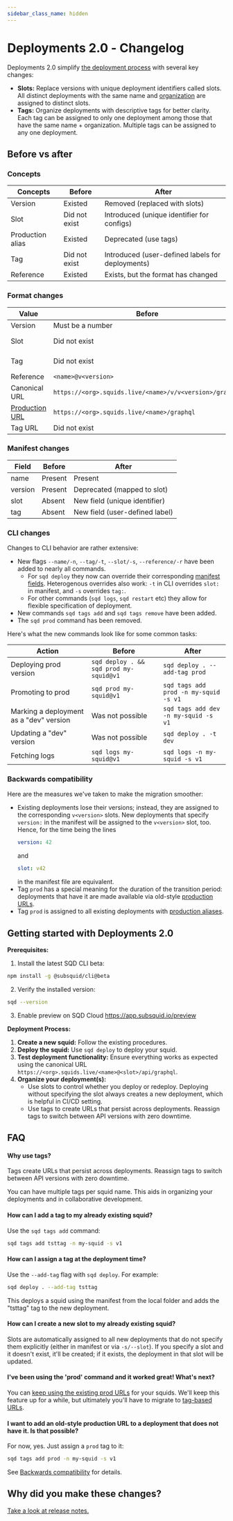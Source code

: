 ```yaml
---
sidebar_class_name: hidden
---
```


# Deployments 2.0 - Сhangelog

Deployments 2.0 simplify [the deployment process](/cloud/overview) with several key changes:

* **Slots:** Replace versions with unique deployment identifiers called slots. All distinct deployments with the same name and [organization](/cloud/resources/organizations) are assigned to distinct slots.
* **Tags:** Organize deployments with descriptive tags for better clarity. Each tag can be assigned to only one deployment among those that have the same name + organization. Multiple tags can be assigned to any one deployment.

## Before vs after

### Concepts

| Concepts                | Before                                    | After                                              |
|-------------------------|-------------------------------------------|----------------------------------------------------|
| Version                 | Existed                                   | Removed (replaced with slots)                      |
| Slot                    | Did not exist                             | Introduced (unique identifier for configs)         |
| Production alias        | Existed                                   | Deprecated (use tags)                              |
| Tag                     | Did not exist                             | Introduced (user-defined labels for deployments)   |
| Reference               | Existed                                   | Exists, but the format has changed                 |

### Format changes

| Value         | Before                                                  | After                                                 |
|---------------|---------------------------------------------------------|-------------------------------------------------------|
| Version       | Must be a number                                        | Deprecated                                            |
| Slot          | Did not exist                        | A string of up to six lower case alphanumeric characters, dashes allowed |
| Tag           | Did not exist                                   | A string of lowercase alphanumeric characters, dashes allowed |
| Reference     | `<name>@v<version>`                                     | `[<org>/]<name>(@<slot>\|:<tag>)`                     |
| Canonical URL | `https://<org>.squids.live/<name>/v/v<version>/graphql` | `https://<org>.squids.live/<name>@<slot>/api/graphql` |
| [Production URL](/cloud/resources/production-alias) | `https://<org>.squids.live/<name>/graphql` | Deprecated. See also [backwards compatibility](#backwards-compatibility). |
| Tag URL       | Did not exist                                           | `https://<org>.squids.live/<name>:<tag>/api/graphql`  |

### Manifest changes

| Field       | Before  | After                          |
|-------------|---------|--------------------------------|
| name        | Present | Present                        |
| version     | Present | Deprecated (mapped to slot)    |
| slot        | Absent  | New field (unique identifier)  |
| tag         | Absent  | New field (user-defined label) |

### CLI changes

Changes to CLI behavior are rather extensive:

* New flags `--name/-n`, `--tag/-t`, `--slot/-s`, `--reference/-r` have been added to nearly all commands.
  - For `sqd deploy` they now can override their corresponding [manifest fields](#manifest-changes). Heterogenous overrides also work: `-t` in CLI overrides `slot:` in manifest, and `-s` overrides `tag:`.
  - For other commands (`sqd logs`, `sqd restart` etc) they allow for flexible specification of deployment.
* New commands `sqd tags add` and `sqd tags remove` have been added.
* The `sqd prod` command has been removed.

Here's what the new commands look like for some common tasks:

| Action                                                  | Before                                    | After                                        |
|---------------------------------------------------------|-------------------------------------------|----------------------------------------------|
| Deploying prod version                                  | `sqd deploy . && sqd prod my-squid@v1`    | `sqd deploy . --add-tag prod`                |
| Promoting to prod                                       | `sqd prod my-squid@v1`                    | `sqd tags add prod -n my-squid -s v1`        |
| Marking a deployment as a "dev" version                 | Was not possible                          | `sqd tags add dev -n my-squid -s v1`         |
| Updating a "dev" version                                | Was not possible                          | `sqd deploy . -t dev`                        |
| Fetching logs                                           | `sqd logs my-squid@v1`                    | `sqd logs -n my-squid -s v1`                 |

### Backwards compatibility

Here are the measures we've taken to make the migration smoother:

* Existing deployments lose their versions; instead, they are assigned to the corresponding `v<version>` slots. New deployments that specify `version:` in the manifest will be assigned to the `v<version>` slot, too. Hence, for the time being the lines
  ```yaml
  version: 42
  ```
  and
  ```yaml
  slot: v42
  ```
  in the manifest file are equivalent.
* Tag `prod` has a special meaning for the duration of the transition period: deployments that have it are made available via old-style [production URLs](/cloud/resources/production-alias).
* Tag `prod` is assigned to all existing deployments with [production aliases](/cloud/resources/production-alias).

## Getting started with Deployments 2.0

**Prerequisites:**

1. Install the latest SQD CLI beta:

```bash
npm install -g @subsquid/cli@beta
```

2. Verify the installed version:

```bash
sqd --version
```

3. Enable preview on SQD Cloud https://app.subsquid.io/preview

**Deployment Process:**

1. **Create a new squid:** Follow the existing procedures.
2. **Deploy the squid:** Use `sqd deploy` to deploy your squid.
3. **Test deployment functionality:** Ensure everything works as expected using the canonical URL `https://<org>.squids.live/<name>@<slot>/api/graphql`.
4. **Organize your deployment(s):**
   - Use slots to control whether you deploy or redeploy. Deploying without specifying the slot always creates a new deployment, which is helpful in CI/CD setting.
   - Use tags to create URLs that persist across deployments. Reassign tags to switch between API versions with zero downtime.

## FAQ

#### Why use tags?

Tags create URLs that persist across deployments. Reassign tags to switch between API versions with zero downtime.

You can have multiple tags per squid name. This aids in organizing your deployments and in collaborative development.

#### How can I add a tag to my already existing squid?

Use the `sqd tags add` command:
```bash
sqd tags add tsttag -n my-squid -s v1
```

#### How can I assign a tag at the deployment time?

Use the `--add-tag` flag with `sqd deploy`. For example:

```bash
sqd deploy . --add-tag tsttag
```

This deploys a squid using the manifest from the local folder and adds the "tsttag" tag to the new deployment.

#### How can I create a new slot to my already existing squid?

Slots are automatically assigned to all new deployments that do not specify them explicitly (either in manifest or via `-s/--slot`). If you specify a slot and it doesn't exist, it'll be created; if it exists, the deployment in that slot will be updated.

#### I've been using the 'prod' command and it worked great! What's next?

You can [keep using the existing prod URLs](#backwards-compatibility) for your squids. We'll keep this feature up for a while, but ultimately you'll have to migrate to [tag-based URLs](#format-changes).

#### I want to add an old-style production URL to a deployment that does not have it. Is that possible?

For now, yes. Just assign a `prod` tag to it:
```bash
sqd tags add prod -n my-squid -s v1
```
See [Backwards compatibility](#backwards-compatibility) for details.

## Why did you make these changes?

[Take a look at release notes.](/deployments-two-release-notes)
